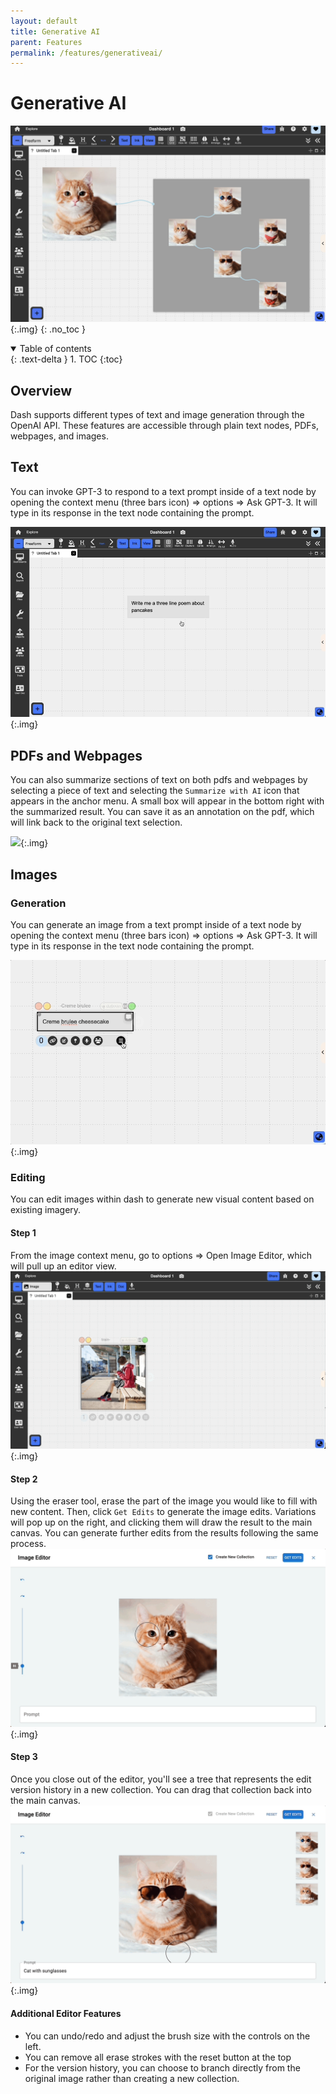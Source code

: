 ```yaml
---
layout: default
title: Generative AI
parent: Features
permalink: /features/generativeai/
---
```


# Generative AI

![](../../assets/images/gen_ai.png){:.img}
{: .no_toc }

<details open markdown="block">
  <summary>
    Table of contents
  </summary>
  {: .text-delta }
1. TOC
{:toc}
</details>

## Overview

Dash supports different types of text and image generation through the OpenAI API. These features are accessible through plain text nodes, PDFs, webpages, and images.

## Text

You can invoke GPT-3 to respond to a text prompt inside of a text node by opening the context menu (three bars icon) => options => Ask GPT-3. It will type in its response in the text node containing the prompt.

![](../../assets/gifs/ai/ai-gen-text.gif){:.img}

## PDFs and Webpages

You can also summarize sections of text on both pdfs and webpages by selecting a piece of text and selecting the `Summarize with AI` icon that appears in the anchor menu. A small box will appear in the bottom right with the summarized result. You can save it as an annotation on the pdf, which will link back to the original text selection.

![](../../assets/gifs/ai/ai-gen-pdf.gif.gif){:.img}

## Images

### Generation

You can generate an image from a text prompt inside of a text node by opening the context menu (three bars icon) => options => Ask GPT-3. It will type in its response in the text node containing the prompt.

![](../../assets/gifs/ai/ai-gen-image.gif){:.img}

### Editing

You can edit images within dash to generate new visual content based on existing imagery.

#### Step 1

From the image context menu, go to options => Open Image Editor, which will pull up an editor view.
![](../../assets/gifs/ai/edit-1.gif){:.img}

#### Step 2

Using the eraser tool, erase the part of the image you would like to fill with new content. Then, click `Get Edits` to generate the image edits. Variations will pop up on the right, and clicking them will draw the result to the main canvas. You can generate further edits from the results following the same process.
![](../../assets/gifs/ai/edit-2.gif){:.img}

#### Step 3

Once you close out of the editor, you'll see a tree that represents the edit version history in a new collection. You can drag that collection back into the main canvas.
![](../../assets/gifs/ai/edit-3.gif){:.img}

#### Additional Editor Features

- You can undo/redo and adjust the brush size with the controls on the left.
- You can remove all erase strokes with the reset button at the top
- For the version history, you can choose to branch directly from the original image rather than creating a new collection.
